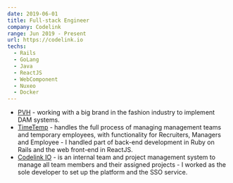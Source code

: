 ```yaml
---
date: 2019-06-01
title: Full-stack Engineer
company: Codelink
range: Jun 2019 - Present
url: https://codelink.io
techs:
  - Rails
  - GoLang
  - Java
  - ReactJS
  - WebComponent
  - Nuxeo
  - Docker
---
```


- [PVH](https://www.pvh.com) - working with a big brand in the fashion industry to implement DAM systems.
- [TimeTemp](https://timetemp.io) - handles the full process of managing management teams and temporary employees, with functionality for Recruiters, Managers and Employee - I handled part of back-end development in Ruby on Rails and the web front-end in ReactJS.
- [Codelink IO](https://codelink.io) - is an internal team and project management system to manage all team members and their assigned projects - I worked as the sole developer to set up the platform and the SSO service.
